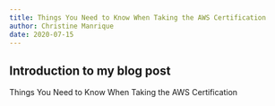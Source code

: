 ```yaml
---
title: Things You Need to Know When Taking the AWS Certification
author: Christine Manrique
date: 2020-07-15
---
```


## Introduction to my blog post
Things You Need to Know When Taking the AWS Certification
